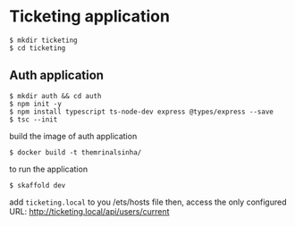 
# Ticketing application
```shell
$ mkdir ticketing
$ cd ticketing
```

## Auth application
```shell
$ mkdir auth && cd auth
$ npm init -y
$ npm install typescript ts-node-dev express @types/express --save
$ tsc --init
```
build the image of auth application
```shell
$ docker build -t themrinalsinha/
```
to run the application
```shell
$ skaffold dev
```
add `ticketing.local` to you /ets/hosts file
then, access the only configured URL:
http://ticketing.local/api/users/current
